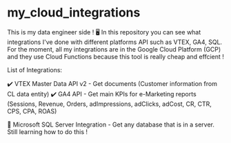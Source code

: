 # my_cloud_integrations
This is my data engineer side ! 🖥️
In this repository you can see what integrations I've done with different platforms API such as VTEX, GA4, SQL. 
For the moment, all my integrations are in the Google Cloud Platform (GCP) and they use Cloud Functions because this tool is really cheap and effcient !

List of Integrations: 

✔️ VTEX Master Data API v2 - Get documents (Customer information from CL data entity) 
✔️ GA4 API - Get main KPIs for e-Marketing reports (Sessions, Revenue, Orders, adImpressions, adClicks, adCost, CR, CTR, CPS, CPA, ROAS)

🏁 Microsoft SQL Server Integration - Get any database that is in a server. Still learning how to do this ! 
